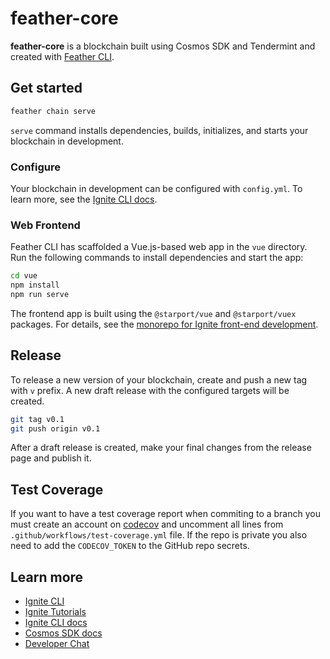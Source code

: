 # feather-core

**feather-core** is a blockchain built using Cosmos SDK and Tendermint and created with [Feather CLI]().

## Get started

```sh
feather chain serve
```

`serve` command installs dependencies, builds, initializes, and starts your blockchain in development.

### Configure

Your blockchain in development can be configured with `config.yml`. To learn more, see the [Ignite CLI docs](https://docs.ignite.com).

### Web Frontend

Feather CLI has scaffolded a Vue.js-based web app in the `vue` directory. Run the following commands to install dependencies and start the app:

```sh
cd vue
npm install
npm run serve
```

The frontend app is built using the `@starport/vue` and `@starport/vuex` packages. For details, see the [monorepo for Ignite front-end development](https://github.com/ignite/web).

## Release

To release a new version of your blockchain, create and push a new tag with `v` prefix. A new draft release with the configured targets will be created.

```sh
git tag v0.1
git push origin v0.1
```

After a draft release is created, make your final changes from the release page and publish it.

## Test Coverage

If you want to have a test coverage report when commiting to a branch you must create an account on [codecov](https://docs.codecov.com/docs#getting-started) and uncomment all lines from `.github/workflows/test-coverage.yml` file. If the repo is private you also need to add the `CODECOV_TOKEN` to the GitHub repo secrets.

## Learn more

- [Ignite CLI](https://ignite.com/cli)
- [Ignite Tutorials](https://docs.ignite.com/guide)
- [Ignite CLI docs](https://docs.ignite.com)
- [Cosmos SDK docs](https://docs.cosmos.network)
- [Developer Chat](https://discord.gg/ignite)
